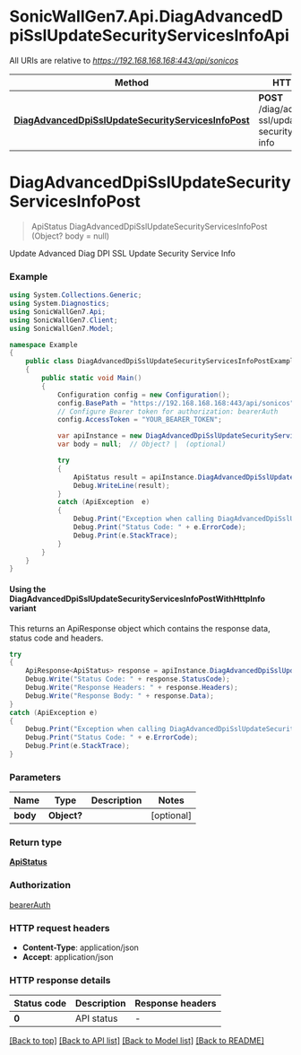 # SonicWallGen7.Api.DiagAdvancedDpiSslUpdateSecurityServicesInfoApi

All URIs are relative to *https://192.168.168.168:443/api/sonicos*

| Method | HTTP request | Description |
|--------|--------------|-------------|
| [**DiagAdvancedDpiSslUpdateSecurityServicesInfoPost**](DiagAdvancedDpiSslUpdateSecurityServicesInfoApi.md#diagadvanceddpisslupdatesecurityservicesinfopost) | **POST** /diag/advanced/dpi-ssl/update-security-services-info |  |

<a id="diagadvanceddpisslupdatesecurityservicesinfopost"></a>
# **DiagAdvancedDpiSslUpdateSecurityServicesInfoPost**
> ApiStatus DiagAdvancedDpiSslUpdateSecurityServicesInfoPost (Object? body = null)



Update Advanced Diag DPI SSL Update Security Service Info

### Example
```csharp
using System.Collections.Generic;
using System.Diagnostics;
using SonicWallGen7.Api;
using SonicWallGen7.Client;
using SonicWallGen7.Model;

namespace Example
{
    public class DiagAdvancedDpiSslUpdateSecurityServicesInfoPostExample
    {
        public static void Main()
        {
            Configuration config = new Configuration();
            config.BasePath = "https://192.168.168.168:443/api/sonicos";
            // Configure Bearer token for authorization: bearerAuth
            config.AccessToken = "YOUR_BEARER_TOKEN";

            var apiInstance = new DiagAdvancedDpiSslUpdateSecurityServicesInfoApi(config);
            var body = null;  // Object? |  (optional) 

            try
            {
                ApiStatus result = apiInstance.DiagAdvancedDpiSslUpdateSecurityServicesInfoPost(body);
                Debug.WriteLine(result);
            }
            catch (ApiException  e)
            {
                Debug.Print("Exception when calling DiagAdvancedDpiSslUpdateSecurityServicesInfoApi.DiagAdvancedDpiSslUpdateSecurityServicesInfoPost: " + e.Message);
                Debug.Print("Status Code: " + e.ErrorCode);
                Debug.Print(e.StackTrace);
            }
        }
    }
}
```

#### Using the DiagAdvancedDpiSslUpdateSecurityServicesInfoPostWithHttpInfo variant
This returns an ApiResponse object which contains the response data, status code and headers.

```csharp
try
{
    ApiResponse<ApiStatus> response = apiInstance.DiagAdvancedDpiSslUpdateSecurityServicesInfoPostWithHttpInfo(body);
    Debug.Write("Status Code: " + response.StatusCode);
    Debug.Write("Response Headers: " + response.Headers);
    Debug.Write("Response Body: " + response.Data);
}
catch (ApiException e)
{
    Debug.Print("Exception when calling DiagAdvancedDpiSslUpdateSecurityServicesInfoApi.DiagAdvancedDpiSslUpdateSecurityServicesInfoPostWithHttpInfo: " + e.Message);
    Debug.Print("Status Code: " + e.ErrorCode);
    Debug.Print(e.StackTrace);
}
```

### Parameters

| Name | Type | Description | Notes |
|------|------|-------------|-------|
| **body** | **Object?** |  | [optional]  |

### Return type

[**ApiStatus**](ApiStatus.md)

### Authorization

[bearerAuth](../README.md#bearerAuth)

### HTTP request headers

 - **Content-Type**: application/json
 - **Accept**: application/json


### HTTP response details
| Status code | Description | Response headers |
|-------------|-------------|------------------|
| **0** | API status |  -  |

[[Back to top]](#) [[Back to API list]](../README.md#documentation-for-api-endpoints) [[Back to Model list]](../README.md#documentation-for-models) [[Back to README]](../README.md)


